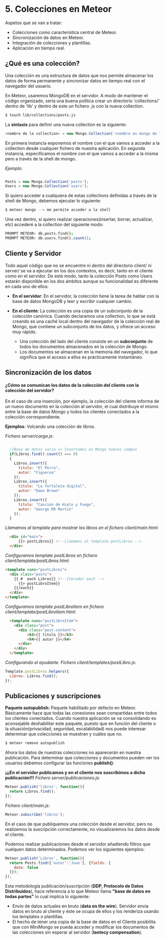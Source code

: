 # 5. Colecciones en Meteor

Aspetos que se van a tratar:
- Colecciones como característica central de Meteor.
- Sincronización de datos en Meteor.
- Integración de colecciones y plantillas.
- Aplicación en tiempo real.

## ¿Qué es una colección?

Una colección es una estructura de datos que nos permite almacenar los datos de forma permanente y sincronizar datos en tiempo real con el navegador del usuario.

En Meteor, usaremos MongoDB en el servidor. A modo de  mantener el código organizado, sería una buena política crear un directorio 'collections/' dentro de 'lib' y dentro de este un fichero .js con la nueva collection.

```bash
$ touch lib/collections/posts.js
```

La **sintaxis** para definir una nueva collection es la siguiente:

```JavaScript
<nombre de la collection> = new Mongo.Collection('<nombre en mongo de la collection>');
```
En primera instancia exponemos el nombre con el que vamos a acceder a la collection desde cualquier fichero de nuestra aplicación. En segunda instancia, especificamos el nombre con el que vamos a acceder a la misma pero a través de la shell de mongo.

*Ejemplo*:

```JavaScript

Posts = new Mongo.Collection('posts');
Users = new Mongo.Collection('users');

```
Si quiero acceder a cualquiera de estas collections definidas a través de la shell de Mongo, debemos ejecutar lo siguiente:

```bash
$ meteor mongo --> me permite acceder a la shell
```
Una vez dentro, si quiero realizar operaciones(insertar, borrar, actualizar, etc) accederé a la collection del siguiente modo:

```bash
PROMPT METEOR> db.posts.find();
PROMPT METEOR> db.users.find().count();
```

## Cliente y Servidor

Todo aquel código que no se encuentre ni dentro del directorio client/ ni server/ se va a ejecutar en los dos contextos, es decir, tanto en el cliente como en el servidor. De este modo, tanto la colección Posts como Users estarán disponible en los dos ámbitos aunque su funcionalidad es diferente en cada uno de ellos:

* **En el servidor**: En el servidor, la colección tiene la tarea de hablar con la base de datos MongoDB y leer y escribir cualquier cambio.

* **En el cliente**:  La colección es una copia de un subconjunto de la colección canónica. Cuando declaramos una collection, lo que se está creando es una caché local dentro del navegador de la colección real de Mongo, que contiene un subconjunto de los datos, y ofrece un acceso muy rápido.
  * Una colección del lado del cliente consiste en un **subconjunto** de todos los documentos almacenados en la colección de Mongo.
  * Los documentos se almacenan en la memoria del navegador, lo que significa que el acceso a ellos es prácticamente instantáneo.


## Sincronización de los datos
#### ¿Cómo se comunican los datos de la colección del cliente con la colección del servidor?

En el caso de una inserción, por ejemplo, la colección del cliente informa de un nuevo documento en la colección al servidor, el cual distribuye el mismo entre la base de datos Mongo y todos los clientes conectados a la colección correspondiente.

**Ejemplos**: Volcando una colección de libros.

*Fichero server/carga.js:*

```javascript

  //Base de datos vacía => Insertamos en Mongo nuevos campos
  if(Libros.find().count() === 0)
  {
    Libros.insert({
      titulo: "El Perro",
      autor: "Figueroa"
    });
    Libros.insert({
      titulo: "La fortaleza digital",
      autor: "Dawn Brown"
    });
    Libros.insert({
      titulo: "Canción de Hielo y Fuego",
      autor: "George RR Martin"
    });
  }
```

*Llamamos al template para mostrar los libros en el fichero client/main.html:*

```html
  <div id="main">
      {{> postLibros}} <!--Llamamos al template postLibros -->
  </div>
```

*Configuramos template postLibros en fichero client/template/postLibros.html:*

```html
<template name="postLibros">
  <div class="posts">
    {{ #  each Libros}} <!--Iterador each -->
      {{> postLibroItem}}
    {{/each}}
  </div>
</template>
```

*Configuramos template postLibroItem en fichero client/template/postLibroItem.html:*

```html
  <template name="postLibroItem">
    <div class="post">
      <div class="post-content">
          <h3>{{ titulo }}</h3>
          <h4>{{ autor }}</h4>
      </div>
    </div>
  </template>
```

*Configurando el ayudante. Fichero client/templates/postLibro.js:*

```javascript
Template.postLibros.helpers({
  Libros: Libros.find();
});
```

## Publicaciones y suscripciones

**Paquete autopublish:** Paquete habilitado por defecto en Meteor. Básicamente hace que todas las conexiones sean compartidas entre todos los clientes conectados.
Cuando nuestra aplicación se va consolidando es aconsejable deshabilitar este paquete, puesto que en función del cliente o la situación(privacidad, seguridad, escalabilidad) nos puede interesar determinar que colecciones se muestran y cuáles que no.

```bash
$ meteor remove autopublish
```

Ahora los datos de nuestras colecciones no aparecerán en nuestra publicación.
Para determinar que colecciones y documentos pueden ver los usuarios debemos configurar las funciones **publish()**:

**¡¡¡En el servidor publicamos y en el cliente nos suscribimos a dicha publicación!!!**
*Fichero server/publicaciones.js:*
```javascript
Meteor.publish('libros', function(){
  return Libros.find();
});
```

*Fichero client/main.js:*
```javascript
Meteor.subscribe('libros');
```
En el caso de que publiquemos una colección desde el servidor, pero no realizemos la suscripción correctamente, no visualizaremos los datos desde el cliente.

Podemos realizar publicaciones desde el servidor añadiendo filtros que vuelquen datos determinados. Podemos ver los siguientes ejemplos:

```javascript
Meteor.publish('Libros', function(){
  return Posts.find({'autor':'Juan'}, {fields: {
    date: false
  }});
});
```

Esta metodología publicación/suscripción (**DDP, Protocolo de Datos Distribuidos**), hace referencia a lo que Meteor llama **"base de datos en todas partes"** lo cual implica lo siguiente:
  * Envío de datos actuales en bruto (**data on the wire**). Servidor envía datos en bruto al cliente y éste se ocupa de ellos y los renderiza usando los templates o plantillas.
  * El hecho de tener una copia de la base de datos en el Cliente posibilita que con MiniMongo se pueda acceder y modificar los documentos de las colecciones sin esperar al servidor (**lantecy compensation**).
